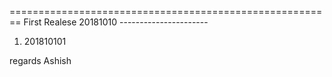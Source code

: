 ========================================================
	First Realese 20181010
	----------------------


1. 201810101

regards
Ashish
